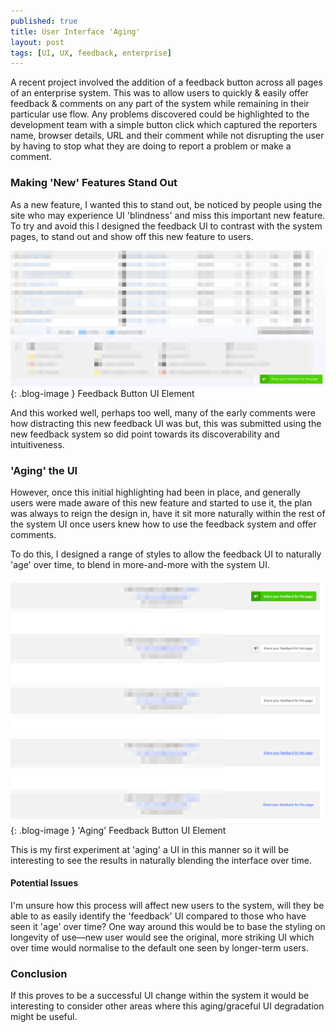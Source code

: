```yaml
---
published: true
title: User Interface 'Aging'
layout: post
tags: [UI, UX, feedback, enterprise]
---
```

A recent project involved the addition of a feedback button across all pages of an enterprise system. This was to allow users to quickly & easily offer feedback & comments on any part of the system while remaining in their particular use flow. Any problems discovered could be highlighted to the development team with a simple button click which captured the reporters name, browser details, URL and their comment while not disrupting the user by having to stop what they are doing to report a problem or make a comment.

### Making 'New' Features Stand Out

As a new feature, I wanted this to stand out, be noticed by people using the site who may experience UI 'blindness' and miss this important new feature. To try and avoid this I designed the feedback UI to contrast with the system pages, to stand out and show off this new feature to users.

![Feedback Button UI Element](https://raw.githubusercontent.com/whitingx/whitingx.github.io/master/_posts/images/sos-feedback-button.png "Feedback Button UI Element"){: .blog-image }
<span class="blog-image-caption">Feedback Button UI Element</span>

And this worked well, perhaps too well, many of the early comments were how distracting this new feedback UI was but, this was submitted using the new feedback system so did point towards its discoverability and intuitiveness.

### 'Aging' the UI

However, once this initial highlighting had been in place, and generally users were made aware of this new feature and started to use it, the plan was always to reign the design in, have it sit more naturally within the rest of the system UI once users knew how to use the feedback system and offer comments.

To do this, I designed a range of styles to allow the feedback UI to naturally 'age' over time, to blend in more-and-more with the system UI.

![Aging Feedback Button UI Element](https://raw.githubusercontent.com/whitingx/whitingx.github.io/master/_posts/images/feedback-button-graceful-degredation-02.png "Aging Feedback Button UI Element"){: .blog-image }
<span class="blog-image-caption">'Aging' Feedback Button UI Element</span>

This is my first experiment at 'aging' a UI in this manner so it will be interesting to see the results in naturally blending the interface over time.

#### Potential Issues

I'm unsure how this process will affect new users to the system, will they be able to as easily identify the 'feedback' UI compared to those who have seen it 'age' over time? One way around this would be to base the styling on longevity of use—new user would see the original, more striking UI which over time would normalise to the default one seen by longer-term users.

### Conclusion

If this proves to be a successful UI change within the system it would be interesting to consider other areas where this aging/graceful UI degradation might be useful.

